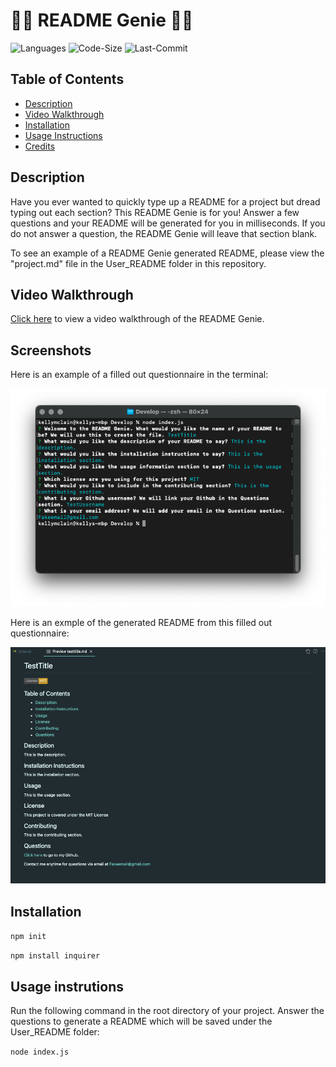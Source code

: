 # :genie_man: README Genie :genie_man:

![Languages](https://img.shields.io/github/languages/top/rucatues/README-Genie)
![Code-Size](https://img.shields.io/github/languages/code-size/rucatues/README-Genie)
![Last-Commit](https://img.shields.io/github/last-commit/rucatues/README-Genie)


## Table of Contents

* [Description](#description)
* [Video Walkthrough](#video-walkthrough)
* [Installation](#installation)
* [Usage Instructions](#usage-instructions)
* [Credits](#credits)


## Description

Have you ever wanted to quickly type up a README for a project but dread typing out each section? This README Genie is for you! Answer a few questions and your README will be generated for you in milliseconds. If you do not answer a question, the README Genie will leave that section blank. 

To see an example of a README Genie generated README, please view the "project.md" file in the User_README folder in this repository. 

## Video Walkthrough

[Click here](https://drive.google.com/file/d/13uErwDc3j9GDFtmnDyHeNHIp7fBhRZt0/view) to view a video walkthrough of the README Genie. 

## Screenshots

Here is an example of a filled out questionnaire in the terminal:  

![Terminal-Example](./Develop/assets/TerminalScreenshot.png)  

Here is an exmple of the generated README from this filled out questionnaire:  

![Generated-README-Example](./Develop/assets/READMEPreview.png)


## Installation

`npm init`
  
`npm install inquirer`

## Usage instrutions

Run the following command in the root directory of your project. Answer the questions to generate a README which will be saved under the User_README folder:
  
`node index.js`